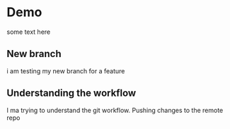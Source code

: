 # Demo 

some text here

## New branch

i am testing my new branch for a feature

## Understanding the workflow 
I ma trying to understand the git workflow. Pushing changes to the remote repo
